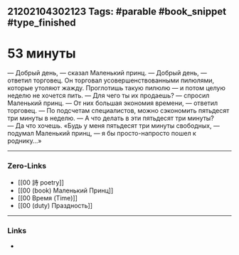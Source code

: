 21202104302123
Tags: #parable #book_snippet #type_finished  
---
# 53 минуты

— Добрый день, — сказал Маленький принц.
— Добрый день, — ответил торговец.
     Он торговал усовершенствованными пилюлями, которые утоляют жажду. Проглотишь такую пилюлю — и потом целую неделю не хочется пить.
— Для чего ты их продаешь? — спросил Маленький принц.
— От них большая экономия времени, — ответил торговец. — По подсчетам специалистов, можно сэкономить пятьдесят три минуты в неделю.
— А что делать в эти пятьдесят три минуты?
— Да что хочешь.
    «Будь у меня пятьдесят три минуты свободных, — подумал Маленький принц, — я бы просто-напросто пошел к роднику…»

---
### Zero-Links
- [[00 詩 poetry]]
- [[00 (book) Маленький Принц]]
- [[00 Время (Time)]]
- [[00 (duty) Праздность]]
---
### Links
-